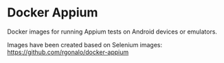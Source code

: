 # Docker Appium

Docker images for running Appium tests on Android devices or emulators.

Images have been created based on Selenium images: https://github.com/rgonalo/docker-appium
